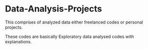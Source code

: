 # Data-Analysis-Projects
This comprises of analyzed data either freelanced codes or personal projects.


These codes are basically Exploratory data analysed codes with explanations.
